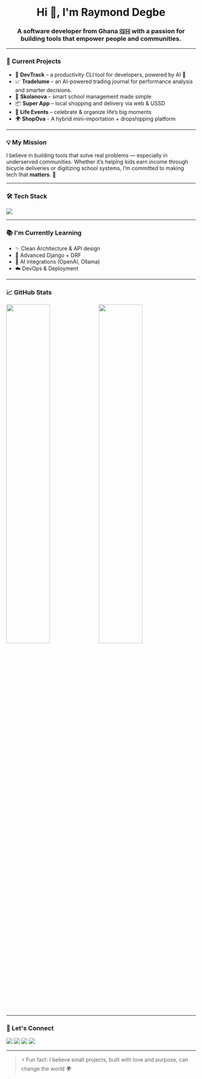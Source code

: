 <h1 align="center">Hi 👋, I'm Raymond Degbe</h1>
<h3 align="center">A software developer from Ghana 🇬🇭 with a passion for building tools that empower people and communities.</h3>

---

### 🚀 Current Projects

- 🧩 **DevTrack** – a productivity CLI tool for developers, powered by AI 🤖
- 📈 **Tradelume** – an AI-powered trading journal for performance analysis and smarter decisions.
- 🏫 **Skolanova** – smart school management made simple  
- 📦 **Super App** – local shopping and delivery via web & USSD
- 🎉 **Life Events** – celebrate & organize life’s big moments
- 🌍 **ShopOva** - A hybrid mini-importation + dropshipping platform

---

### 💡 My Mission

I believe in building tools that solve real problems — especially in underserved communities. Whether it’s helping kids earn income through bicycle deliveries or digitizing school systems, I’m committed to making tech that **matters**. 💪

---

### 🛠️ Tech Stack

<p>
  <img src="https://skillicons.dev/icons?i=python,django,fastapi,postgresql,react,js,ts,tailwind,html,css,git,github,vscode,linux,bash" />
</p>

---

### 📚 I'm Currently Learning

- ✨ Clean Architecture & API design
- 🧠 Advanced Django + DRF
- 🤖 AI integrations (OpenAI, Ollama)
- ☁️ DevOps & Deployment

---

### 📈 GitHub Stats

<p>
  <img width="48%" src="https://github-readme-stats.vercel.app/api?username=mrdegbe&show_icons=true&theme=radical" />
  <img width="48%" src="https://github-readme-streak-stats.herokuapp.com?user=mrdegbe&theme=radical" />
</p>

---

### 🔗 Let's Connect

<p>
  <a href="mailto:mrdegbe14@gmail.com"><img src="https://img.shields.io/badge/Email-D14836?style=flat&logo=gmail&logoColor=white" /></a>
  <a href="https://linkedin.com/in/rdegbe"><img src="https://img.shields.io/badge/LinkedIn-blue?logo=linkedin&logoColor=white" /></a>
  <a href="https://twitter.com/mrgegbe247"><img src="https://img.shields.io/badge/Twitter-1DA1F2?style=flat&logo=twitter&logoColor=white" /></a>
  <a href="https://youtube.com/@STAGA247"><img src="https://img.shields.io/badge/YouTube-red?logo=youtube&logoColor=white" /></a>
</p>

---

> ⚡ Fun fact: I believe small projects, built with love and purpose, can change the world 🌍

